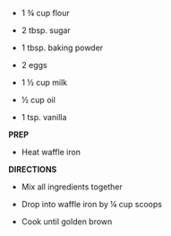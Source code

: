 -   1 ¾ cup flour

-   2 tbsp. sugar

-   1 tbsp. baking powder

-   2 eggs

-   1 ½ cup milk

-   ½ cup oil

-   1 tsp. vanilla

**PREP**

-   Heat waffle iron

**DIRECTIONS**

-   Mix all ingredients together

-   Drop into waffle iron by ¼ cup scoops

-   Cook until golden brown
